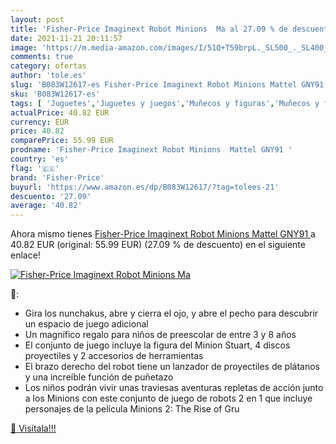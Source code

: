```yaml
---
layout: post
title: 'Fisher-Price Imaginext Robot Minions  Ma al 27.09 % de descuento'
date: 2021-11-21 20:11:57
image: 'https://m.media-amazon.com/images/I/51Q+T59brpL._SL500_._SL400_.jpg'
comments: true
category: ofertas
author: 'tole.es'
slug: 'B083W12617-es Fisher-Price Imaginext Robot Minions Mattel GNY91'
sku: 'B083W12617-es'
tags: [ 'Juguetes','Juguetes y juegos','Muñecos y figuras','Muñecos y figuras de acción','fisher-price', ]
actualPrice: 40.82 EUR
currency: EUR
price: 40.82
comparePrice: 55.99 EUR
prodname: 'Fisher-Price Imaginext Robot Minions  Mattel GNY91 '
country: 'es'
flag: '🇪🇸'
brand: 'Fisher-Price'
buyurl: 'https://www.amazon.es/dp/B083W12617/?tag=tolees-21'
descuento: '27.09'
average: '40.82'
---
```


Ahora mismo tienes [Fisher-Price Imaginext Robot Minions  Mattel GNY91 ](https://www.amazon.es/dp/B083W12617/?tag=tolees-21) a 40.82 EUR (original: 55.99 EUR) (27.09 %  de descuento) en el siguiente enlace!

[![Fisher-Price Imaginext Robot Minions  Ma](https://m.media-amazon.com/images/I/51Q+T59brpL._SL500_._SL400_.jpg)](https://www.amazon.es/dp/B083W12617/?tag=tolees-21)

🔎:

- Gira los nunchakus, abre y cierra el ojo, y abre el pecho para descubrir un espacio de juego adicional
- Un magnífico regalo para niños de preescolar de entre 3 y 8 años
- El conjunto de juego incluye la figura del Minion Stuart, 4 discos proyectiles y 2 accesorios de herramientas
- El brazo derecho del robot tiene un lanzador de proyectiles de plátanos y una increíble función de puñetazo
- Los niños podrán vivir unas traviesas aventuras repletas de acción junto a los Minions con este conjunto de juego de robots 2 en 1 que incluye personajes de la película Minions 2: The Rise of Gru

[🛒 Visítala!!!](https://www.amazon.es/dp/B083W12617/?tag=tolees-21)
